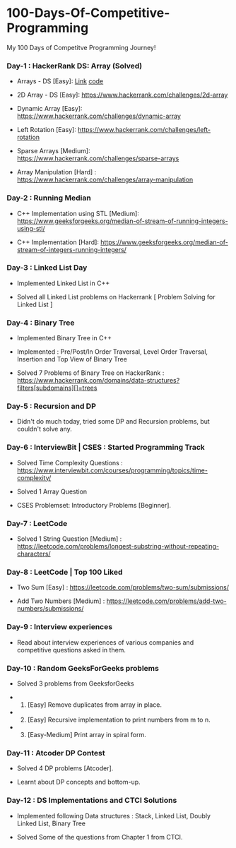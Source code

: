 # 100-Days-Of-Competitive-Programming
My 100 Days of Competitve Programming Journey!



### Day-1 : HackerRank DS: Array (Solved)

- Arrays - DS [Easy]: [Link](https://www.hackerrank.com/challenges/arrays-ds)   [code](https://github.com/kiranbabumuddam/codeforces)

- 2D Array - DS [Easy]: https://www.hackerrank.com/challenges/2d-array

- Dynamic Array [Easy]: https://www.hackerrank.com/challenges/dynamic-array

- Left Rotation [Easy]: https://www.hackerrank.com/challenges/left-rotation

- Sparse Arrays [Medium]: https://www.hackerrank.com/challenges/sparse-arrays

- Array Manipulation [Hard] : https://www.hackerrank.com/challenges/array-manipulation

### Day-2 : Running Median

- C++ Implementation using STL [Medium]: https://www.geeksforgeeks.org/median-of-stream-of-running-integers-using-stl/

- C++ Implementation [Hard]: https://www.geeksforgeeks.org/median-of-stream-of-integers-running-integers/

### Day-3 : Linked List Day

- Implemented Linked List in C++

- Solved all Linked List problems on Hackerrank [ Problem Solving for Linked List ]

### Day-4 : Binary Tree

- Implemented Binary Tree in C++

- Implemented : Pre/Post/In Order Traversal, Level Order Traversal, Insertion and Top View of Binary Tree

- Solved 7 Problems of Binary Tree on HackerRank : https://www.hackerrank.com/domains/data-structures?filters[subdomains][]=trees

### Day-5 : Recursion and DP

- Didn't do much today, tried some DP and Recursion problems, but couldn't solve any.

### Day-6 : InterviewBit | CSES : Started Programming Track

- Solved Time Complexity Questions : https://www.interviewbit.com/courses/programming/topics/time-complexity/

- Solved 1 Array Question

- CSES Problemset: Introductory Problems [Beginner].

### Day-7 : LeetCode 

- Solved 1 String Question [Medium] : https://leetcode.com/problems/longest-substring-without-repeating-characters/ 

### Day-8 : LeetCode | Top 100 Liked 

- Two Sum [Easy] : https://leetcode.com/problems/two-sum/submissions/

- Add Two Numbers [Medium] : https://leetcode.com/problems/add-two-numbers/submissions/

### Day-9 : Interview experiences

- Read about interview experiences of various companies and competitive questions asked in them.

### Day-10 : Random GeeksForGeeks problems

- Solved 3 problems from GeeksforGeeks

- 1. [Easy] Remove duplicates from array in place.

- 2. [Easy] Recursive implementation to print numbers from m to n.

- 3. [Easy-Medium] Print array in spiral form.


### Day-11 : Atcoder DP Contest

 - Solved 4 DP problems [Atcoder].

 - Learnt about DP concepts and bottom-up.
 

### Day-12 : DS Implementations and CTCI Solutions

 - Implemented following Data structures : Stack, Linked List, Doubly Linked List, Binary Tree

 - Solved Some of the questions from Chapter 1 from CTCI.

 
